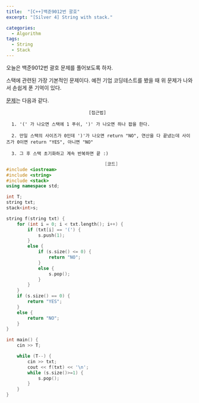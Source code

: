 ```yaml
---
title:  "[C++]백준9012번 괄호"
excerpt: "[Silver 4] String with stack."

categories:
  - Algorithm
tags:
  - String
  - Stack
---
```

오늘은 백준9012번 괄호 문제를 풀어보도록 하자.

스택에 관련된 가장 기본적인 문제이다. 예전 기업 코딩테스트를 봤을 때 위 문제가 나와서 손쉽게 푼 기억이 있다.

[문제](https://www.acmicpc.net/problem/9012)는 다음과 같다.


                                   [접근법]

      1. '(' 가 나오면 스택에 1 푸쉬, ')' 가 나오면 하나 팝을 한다.
      
      2. 만일 스택의 사이즈가 0인데 ')'가 나오면 return "NO", 연산을 다 끝냈는데 사이즈가 0이면 return "YES", 아니면 "NO"

      3. 그 후 스택 초기화하고 계속 반복하면 끝 :)
      

```c++
                                     [코드]
#include <iostream>
#include <string>
#include <stack>
using namespace std;

int T;
string txt;
stack<int>s;

string f(string txt) {
	for (int i = 0; i < txt.length(); i++) {
		if (txt[i] == '(') {
			s.push(1);
		}
		else {
			if (s.size() <= 0) {
				return "NO";
			}
			else {
				s.pop();
			}
		}
	}
	if (s.size() == 0) {
		return "YES";
	}
	else {
		return "NO";
	}
}

int main() {
	cin >> T;

	while (T--) {
		cin >> txt;
		cout << f(txt) << '\n';
		while (s.size()>=1) {
			s.pop();
		}
	}
}
```
